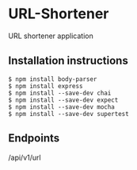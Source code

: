 # URL-Shortener
URL shortener application
## Installation instructions
```
$ npm install body-parser
$ npm install express
$ npm install --save-dev chai
$ npm install --save-dev expect
$ npm install --save-dev mocha
$ npm install --save-dev supertest
```
## Endpoints
/api/v1/url